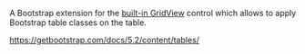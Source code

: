 A Bootstrap extension for the [built-in GridView](~/controls/builtin/GridView) control which allows to apply Bootstrap table classes on the table.

<https://getbootstrap.com/docs/5.2/content/tables/>